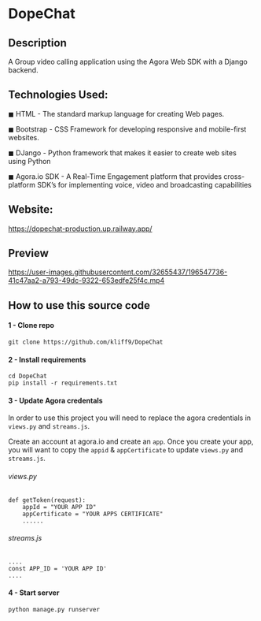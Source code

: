 # DopeChat

## Description

A Group video calling application using the Agora Web SDK with a Django backend.

## Technologies Used:
◼ HTML - The standard markup language for creating Web pages.

◼ Bootstrap - CSS Framework for developing responsive and mobile-first websites.

◼ DJango -  Python framework that makes it easier to create web sites using Python
 
◼ Agora.io SDK - A Real-Time Engagement platform that provides cross-platform SDK’s for implementing voice, video and broadcasting capabilities

## Website:

https://dopechat-production.up.railway.app/

## Preview


https://user-images.githubusercontent.com/32655437/196547736-41c47aa2-a793-49dc-9322-653edfe25f4c.mp4





## How to use this source code

#### 1 - Clone repo

```
git clone https://github.com/kliff9/DopeChat
```

#### 2 - Install requirements

```
cd DopeChat
pip install -r requirements.txt
```

#### 3 - Update Agora credentals

In order to use this project you will need to replace the agora credentials in `views.py` and `streams.js`.

Create an account at agora.io and create an `app`. Once you create your app, you will want to copy the `appid` & `appCertificate` to update `views.py` and `streams.js`.

###### views.py

```
def getToken(request):
    appId = "YOUR APP ID"
    appCertificate = "YOUR APPS CERTIFICATE"
    ......
```

###### streams.js

```
....
const APP_ID = 'YOUR APP ID'
....
```

#### 4 - Start server

```
python manage.py runserver
```
